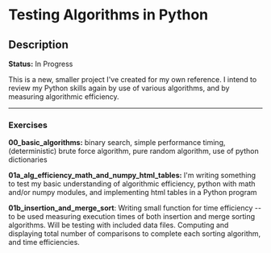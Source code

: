 # Testing Algorithms in Python

## Description
**Status:** In Progress

This is a new, smaller project I've created for my own reference. I intend to review my Python skills again by use of various algorithms, and by measuring algorithmic efficiency.

---

### Exercises

**00_basic_algorithms:** binary search, simple performance timing, (deterministic) brute force algorithm, pure random algorithm, use of python dictionaries

**01a_alg_efficiency_math_and_numpy_html_tables:** I'm writing something to test my basic understanding of algorithmic efficiency, python with math and/or numpy modules, and implementing html tables in a Python program

**01b_insertion_and_merge_sort**: Writing small function for time efficiency -- to be used measuring execution times of both insertion and merge sorting algorithms. Will be testing with included data files. Computing and displaying total number of comparisons to complete each sorting algorithm, and time efficiencies. 